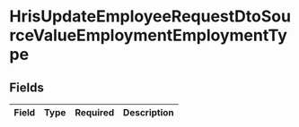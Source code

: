 # HrisUpdateEmployeeRequestDtoSourceValueEmploymentEmploymentType


## Fields

| Field       | Type        | Required    | Description |
| ----------- | ----------- | ----------- | ----------- |